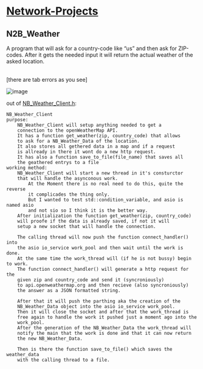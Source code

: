 # [Network-Projects](https://github.com/Nice2Bee/Network-Projects/tree/master)
## N2B_Weather
A program that will ask for a country-code like “us” and then ask for ZIP-codes.
After it gets the needed input it will return the actual weather of the asked location.<br><br>

\[there are tab errors as you see]


![image](https://github.com/Nice2Bee/Network-Projects/blob/N2B_Weather/N2B_Weather/screenshot.PNG)


out of [NB_Weather_Client.h](https://github.com/Nice2Bee/Network-Projects/blob/N2B_Weather/N2B_Weather/N2B_Weather/NB_Weather_Client.h):
```
NB_Weather_Client
purpose: 
	NB_Weather_Client will setup anything needed to get a 
	connection to the openWeatherMap API.
	It has a function get_weather(zip, country_code) that allows
	to ask for a NB_Weather_Data of the location.
	It also stores all gethered data in a map and if a request
	is allready in there it wont do a new http request.
	It has also a function save_to_file(file_name) that saves all
	the geathered entrys to a file
working method:
	NB_Weather_Client will start a new thread in it's consturctor
	that will handle the asynconous work.
		At the Moment there is no real need to do this, quite the reverse
		it complicades the thing only. 
		But I wanted to test std::condition_variable, and asio is named asio
		and not sio so I think it is the better way.
	After initialization the function get_weather(zip, country_code)
	will proofe if the data is already saved, if not it will 
	setup a new socket that will handle the connection. 
	
	The calling thread will now push the function connect_handler() into
	the asio io_service work_pool and then wait until the work is done.
	At the same time the work_thread will (if he is not bussy) begin to work.
	The function connect_handler() will generate a http request for the
	given zip and country_code and send it (syncroniously) 
	to api.openweathermap.org and then recieve (also syncroniously) 
	the answer as a JSON formatted string.
	
	After that it will push the parthing aka the creation of the 
	NB_Weather_Data object into the asio io_service work_pool.
	Then it will close the socket and after that the work_thread is
	free again to handle the work it pushed just a moment ago into the
	work_pool.
	After the generation of the NB_Weather_Data the work_thread will
	notify the main that the work is done and that it can now return
	the new NB_Weather_Data.
	
	Then is there the function save_to_file() which saves the weather_data
	with the calling thread to a file.
  ```
